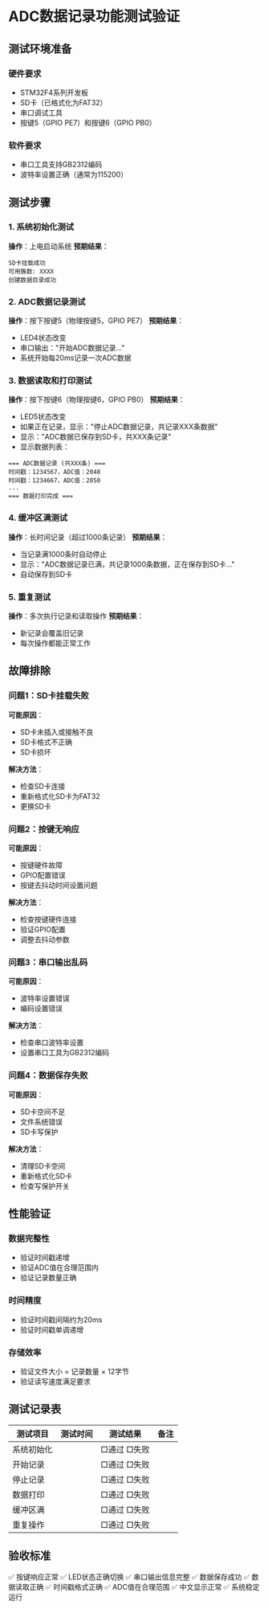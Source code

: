 # ADC数据记录功能测试验证

## 测试环境准备

### 硬件要求
- STM32F4系列开发板
- SD卡（已格式化为FAT32）
- 串口调试工具
- 按键5（GPIO PE7）和按键6（GPIO PB0）

### 软件要求
- 串口工具支持GB2312编码
- 波特率设置正确（通常为115200）

## 测试步骤

### 1. 系统初始化测试
**操作**：上电启动系统
**预期结果**：
```
SD卡挂载成功
可用簇数: XXXX
创建数据目录成功
```

### 2. ADC数据记录测试
**操作**：按下按键5（物理按键5，GPIO PE7）
**预期结果**：
- LED4状态改变
- 串口输出："开始ADC数据记录..."
- 系统开始每20ms记录一次ADC数据

### 3. 数据读取和打印测试
**操作**：按下按键6（物理按键6，GPIO PB0）
**预期结果**：
- LED5状态改变
- 如果正在记录，显示："停止ADC数据记录，共记录XXX条数据"
- 显示："ADC数据已保存到SD卡，共XXX条记录"
- 显示数据列表：
```
=== ADC数据记录 (共XXX条) ===
时间戳：1234567，ADC值：2048
时间戳：1234667，ADC值：2050
...
=== 数据打印完成 ===
```

### 4. 缓冲区满测试
**操作**：长时间记录（超过1000条记录）
**预期结果**：
- 当记录满1000条时自动停止
- 显示："ADC数据记录已满，共记录1000条数据，正在保存到SD卡..."
- 自动保存到SD卡

### 5. 重复测试
**操作**：多次执行记录和读取操作
**预期结果**：
- 新记录会覆盖旧记录
- 每次操作都能正常工作

## 故障排除

### 问题1：SD卡挂载失败
**可能原因**：
- SD卡未插入或接触不良
- SD卡格式不正确
- SD卡损坏

**解决方法**：
- 检查SD卡连接
- 重新格式化SD卡为FAT32
- 更换SD卡

### 问题2：按键无响应
**可能原因**：
- 按键硬件故障
- GPIO配置错误
- 按键去抖动时间设置问题

**解决方法**：
- 检查按键硬件连接
- 验证GPIO配置
- 调整去抖动参数

### 问题3：串口输出乱码
**可能原因**：
- 波特率设置错误
- 编码设置错误

**解决方法**：
- 检查串口波特率设置
- 设置串口工具为GB2312编码

### 问题4：数据保存失败
**可能原因**：
- SD卡空间不足
- 文件系统错误
- SD卡写保护

**解决方法**：
- 清理SD卡空间
- 重新格式化SD卡
- 检查写保护开关

## 性能验证

### 数据完整性
- 验证时间戳递增
- 验证ADC值在合理范围内
- 验证记录数量正确

### 时间精度
- 验证时间戳间隔约为20ms
- 验证时间戳单调递增

### 存储效率
- 验证文件大小 = 记录数量 × 12字节
- 验证读写速度满足要求

## 测试记录表

| 测试项目 | 测试时间 | 测试结果 | 备注 |
|---------|---------|---------|------|
| 系统初始化 | | □通过 □失败 | |
| 开始记录 | | □通过 □失败 | |
| 停止记录 | | □通过 □失败 | |
| 数据打印 | | □通过 □失败 | |
| 缓冲区满 | | □通过 □失败 | |
| 重复操作 | | □通过 □失败 | |

## 验收标准

✅ 按键响应正常
✅ LED状态正确切换
✅ 串口输出信息完整
✅ 数据保存成功
✅ 数据读取正确
✅ 时间戳格式正确
✅ ADC值在合理范围
✅ 中文显示正常
✅ 系统稳定运行
